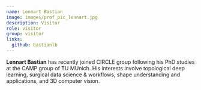 ```yaml
---
name: Lennart Bastian
image: images/prof_pic_lennart.jpg
description: Visitor
role: visitor
group: visitor
links:
  github: bastianlb
---
```


<strong>Lennart Bastian</strong> has recently joined CIRCLE group following his PhD studies at the CAMP group of TU MUnich. His interests involve topological deep learning, surgical data science & workflows, shape understanding and applications, and 3D computer vision. 
